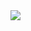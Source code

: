 <img src="https://capsule-render.vercel.app/api?type=waving&color=0:A65DF6,100:F26BFC&height=200&section=header&text=bangto's%20github!🥳&fontSize=70" />

<!--
**kimbangto/kimbangto** is a ✨ _special_ ✨ repository because its `README.md` (this file) appears on your GitHub profile.

Here are some ideas to get you started:

- 🔭 I’m currently working on ...
- 🌱 I’m currently learning ...
- 👯 I’m looking to collaborate on ...
- 🤔 I’m looking for help with ...
- 💬 Ask me about ...
- 📫 How to reach me: ...
- 😄 Pronouns: ...
- ⚡ Fun fact: ...
-->
